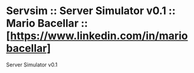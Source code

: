 # Servsim :: Server Simulator v0.1 :: Mario Bacellar :: [https://www.linkedin.com/in/mariobacellar]
Server Simulator v0.1 
